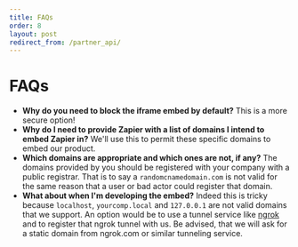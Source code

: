 ```yaml
---
title: FAQs
order: 8
layout: post
redirect_from: /partner_api/
---
```


# FAQs

- **Why do you need to block the iframe embed by default?** This is a more secure option!
- **Why do I need to provide Zapier with a list of domains I intend to embed Zapier in?** We'll use this to permit these specific domains to embed our product.
- **Which domains are appropriate and which ones are not, if any?** The domains provided by you should be registered with your company with a public registrar. That is to say a `randomcnamedomain.com` is not valid for the same reason that a user or bad actor could register that domain.
- **What about when I'm developing the embed?** Indeed this is tricky because `localhost`, `yourcomp.local` and `127.0.0.1` are not valid domains that we support. An option would be to use a tunnel service like [ngrok](https://ngrok.com/) and to register that ngrok tunnel with us. Be advised, that we will ask for a static domain from ngrok.com or similar tunneling service.
